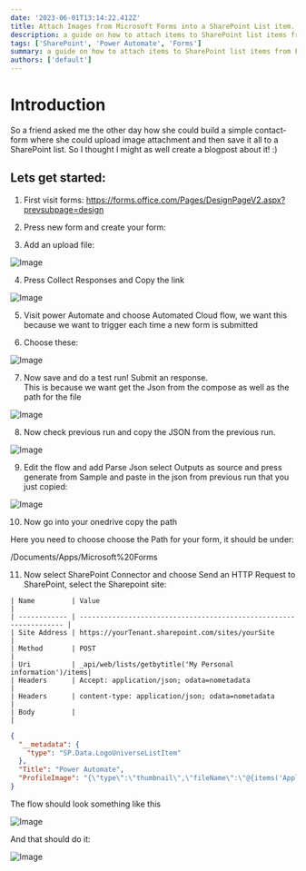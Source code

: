 ```yaml
---
date: '2023-06-01T13:14:22.412Z'
title: Attach Images from Microsoft Forms into a SharePoint List item.
description: a guide on how to attach items to SharePoint list items from Forms
tags: ['SharePoint', 'Power Automate', 'Forms']
summary: a guide on how to attach items to SharePoint list items from Forms
authors: ['default']
---
```


# Introduction

So a friend asked me the other day how she could build a simple contact-form where she could upload image attachment and then save it all to a SharePoint list. So I thought I might as well create a blogpost about it! :)

## Lets get started:

1. First visit forms:
   https://forms.office.com/Pages/DesignPageV2.aspx?prevsubpage=design

2. Press new form and create your form:

3. Add an upload file:

![Image](/static/images/assets/attachFilesFromForm/1.png)

4. Press Collect Responses and Copy the link

![Image](/static/images/assets/attachFilesFromForm/2.png)

5. Visit power Automate and choose Automated Cloud flow, we want this because we want to trigger each time a new form is submitted

6. Choose these:

![Image](/static/images/assets/attachFilesFromForm/4.png)

7. Now save and do a test run! Submit an response.  
   This is because we want get the Json from the compose as well as the path for the file

![Image](/static/images/assets/attachFilesFromForm/5.5.png)

8. Now check previous run and copy the JSON from the previous run.

![Image](/static/images/assets/attachFilesFromForm/6.png)

9. Edit the flow and add Parse Json select Outputs as source and press generate from Sample and paste in the json from previous run that you just copied:

![Image](/static/images/assets/attachFilesFromForm/19.png)

10. Now go into your onedrive copy the path

Here you need to choose choose the Path for your form, it should be under:

/Documents/Apps/Microsoft%20Forms

11. Now select SharePoint Connector and choose Send an HTTP Request to SharePoint, select the Sharepoint site:

```
| Name         | Value                                                              |
| ------------ | ------------------------------------------------------------------ |
| Site Address | https://yourTenant.sharepoint.com/sites/yourSite                   |
| Method       | POST                                                               |
| Uri          | _api/web/lists/getbytitle('My Personal information')/items|
| Headers      | Accept: application/json; odata=nometadata                         |
| Headers      | content-type: application/json; odata=nometadata                   |
| Body         |                                                                    |
```

```json
{
  "__metadata": {
    "type": "SP.Data.LogoUniverseListItem"
  },
  "Title": "Power Automate",
  "ProfileImage": "{\"type\":\"thumbnail\",\"fileName\":\"@{items('Apply_to_each')['name']}\",\"fieldName\":\"ImageColumnName\",\"serverUrl\":\"https://avarante-my.sharepoint.com\",\"serverRelativeUrl\":\"/personal/admin_avarante_onmicrosoft_com/Documents/Apps/Microsoft%20Forms/Personal%20Information%20Form/Question/@{items('Apply_to_each')['name']}\"}"
}
```

The flow should look something like this

![Image](/static/images/assets/attachFilesFromForm/9.png)

And that should do it:

![Image](/static/images/assets/attachFilesFromForm/8.png)
